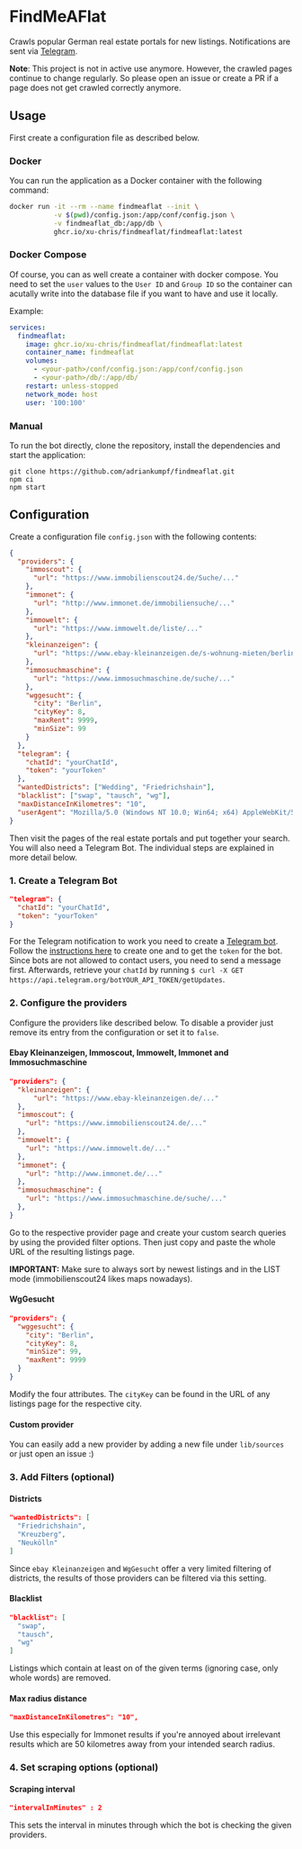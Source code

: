 # FindMeAFlat

Crawls popular German real estate portals for new listings. Notifications are sent via [Telegram](https://telegram.org).

**Note**: This project is not in active use anymore. However, the crawled pages continue to change regularly. So please open an issue or create a PR if a page does not get crawled correctly anymore.

## Usage

First create a configuration file as described below.

### Docker

You can run the application as a Docker container with the following command:

```bash
docker run -it --rm --name findmeaflat --init \
           -v $(pwd)/config.json:/app/conf/config.json \
           -v findmeaflat_db:/app/db \
           ghcr.io/xu-chris/findmeaflat/findmeaflat:latest
```

### Docker Compose

Of course, you can as well create a container with docker compose. You need to set the `user` values to the `User ID` and `Group ID` so the container can acutally write into the database file if you want to have and use it locally.

Example:
```yaml
services:
  findmeaflat:
    image: ghcr.io/xu-chris/findmeaflat/findmeaflat:latest
    container_name: findmeaflat
    volumes:
      - <your-path>/conf/config.json:/app/conf/config.json
      - <your-path>/db/:/app/db/
    restart: unless-stopped
    network_mode: host
    user: '100:100'
```

### Manual

To run the bot directly, clone the repository, install the dependencies and start the application:

```
git clone https://github.com/adriankumpf/findmeaflat.git
npm ci
npm start
```

## Configuration

Create a configuration file `config.json` with the following contents:

```json
{
  "providers": {
    "immoscout": {
      "url": "https://www.immobilienscout24.de/Suche/..."
    },
    "immonet": {
      "url": "http://www.immonet.de/immobiliensuche/..."
    },
    "immowelt": {
      "url": "https://www.immowelt.de/liste/..."
    },
    "kleinanzeigen": {
      "url": "https://www.ebay-kleinanzeigen.de/s-wohnung-mieten/berlin/..."
    },
    "immosuchmaschine": {
      "url": "https://www.immosuchmaschine.de/suche/..."
    },
    "wggesucht": {
      "city": "Berlin",
      "cityKey": 8,
      "maxRent": 9999,
      "minSize": 99
    }
  },
  "telegram": {
    "chatId": "yourChatId",
    "token": "yourToken"
  },
  "wantedDistricts": ["Wedding", "Friedrichshain"],
  "blacklist": ["swap", "tausch", "wg"],
  "maxDistanceInKilometres": "10",
  "userAgent": "Mozilla/5.0 (Windows NT 10.0; Win64; x64) AppleWebKit/537.36 (KHTML, like Gecko) Chrome/63.0.3239.132 Safari/537.36"
}
```

Then visit the pages of the real estate portals and put together your search. You will also need a Telegram Bot. The individual steps are explained in more detail below.

### 1. Create a Telegram Bot

```json
"telegram": {
  "chatId": "yourChatId",
  "token": "yourToken"
}
```

For the Telegram notification to work you need to create a [Telegram bot](https://core.telegram.org/bots). Follow the [instructions here](https://core.telegram.org/bots#botfather) to create one and to get the `token` for the bot. Since bots are not allowed to contact users, you need to send a message first. Afterwards, retrieve your `chatId` by running `$ curl -X GET https://api.telegram.org/botYOUR_API_TOKEN/getUpdates`.

### 2. Configure the providers

Configure the providers like described below. To disable a provider just remove its entry from the configuration or set it to `false`.

#### Ebay Kleinanzeigen, Immoscout, Immowelt, Immonet and Immosuchmaschine

```json
"providers": {
  "kleinanzeigen": {
      "url": "https://www.ebay-kleinanzeigen.de/..."
  },
  "immoscout": {
    "url": "https://www.immobilienscout24.de/..."
  },
  "immowelt": {
    "url": "https://www.immowelt.de/..."
  },
  "immonet": {
    "url": "http://www.immonet.de/..."
  },
  "immosuchmaschine": {
    "url": "https://www.immosuchmaschine.de/suche/..."
  },
}
```

Go to the respective provider page and create your custom search queries by using the provided filter options. Then just copy and paste the whole URL of the resulting listings page.

**IMPORTANT:** Make sure to always sort by newest listings and in the LIST mode (immobilienscout24 likes maps nowadays).

#### WgGesucht

```json
"providers": {
  "wggesucht": {
    "city": "Berlin",
    "cityKey": 8,
    "minSize": 99,
    "maxRent": 9999
  }
}
```

Modify the four attributes. The `cityKey` can be found in the URL of any listings page for the respective city.

#### Custom provider

You can easily add a new provider by adding a new file under `lib/sources` or just open an issue :)

### 3. Add Filters (optional)

#### Districts

```json
"wantedDistricts": [
  "Friedrichshain",
  "Kreuzberg",
  "Neukölln"
]
```

Since `ebay Kleinanzeigen` and `WgGesucht` offer a very limited filtering of districts, the results of those providers can be filtered via this setting.

#### Blacklist

```json
"blacklist": [
  "swap",
  "tausch",
  "wg"
]
```

Listings which contain at least on of the given terms (ignoring case, only whole words) are removed.


#### Max radius distance

```json
"maxDistanceInKilometres": "10",
```

Use this especially for Immonet results if you're annoyed about irrelevant results which are 50 kilometres away from your intended search radius.

### 4. Set scraping options (optional)

#### Scraping interval

```json
"intervalInMinutes" : 2
```

This sets the interval in minutes through which the bot is checking the given providers.
